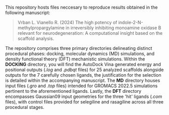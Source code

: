 This repository hosts files neccesary to reproduce results obtained in the following manuscript:

> Vrban L. Vianello R. (2024) The high potency of indole-2-N-methylpropargylamine in irreversibly inhibiting monoamine oxidase B relevant for neurodegeneration: A computational insight based on the scaffold analysis.


The repository comprises three primary directories delineating distinct procedural phases: docking, molecular dynamics (MD) simulations, and density functional theory (DFT) mechanistic simulations. Within the **DOCKING** directory, you will find the AutoDock Vina generated energy and positional outputs (*.log* and *.pdbqt* files) for 25 analyzed scaffolds alongside outputs for the 7 carefully chosen ligands, the justification for the selection is detailed within the accompanying manuscript. The **MD** directory houses input files (*.gro*  and *.top* files) intended for GROMACS 2022.5 simulations pertinent to the aforementioned ligands. Lastly, the **DFT** directory encompasses Gaussian09 input geometries for the three 'hit' ligands (*.com* files), with control files provided for selegiline and rasagiline across all three procedural stages.

